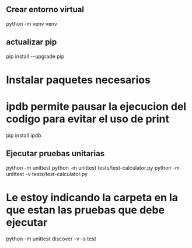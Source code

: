 ## Crear entorno virtual
python -m venv venv

## actualizar pip
pip install --upgrade pip

# Instalar paquetes necesarios
# ipdb permite pausar la ejecucion del codigo para evitar el uso de print
pip install ipdb

## Ejecutar pruebas unitarias
python -m unittest
python -m unittest tests/test-calculator.py 
python -m unittest -v tests/test-calculator.py 

# Le estoy indicando la carpeta en la que estan las pruebas que debe ejecutar
python -m unittest discover -v -s test
